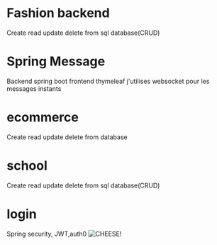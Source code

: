 # Fashion backend 
Create read update delete from sql database(CRUD)
# Spring Message 
Backend spring boot frontend thymeleaf j'utilises websocket pour les messages instants
# ecommerce 
Create read update delete from database
# school  
Create read update delete from sql database(CRUD)
# login
Spring security, JWT,auth0
![CHEESE!](https://github.com/bougatfa8/Springboot_backend/blob/main/View1.PNG)




